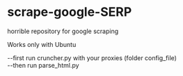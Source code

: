 # scrape-google-SERP
horrible repository for google scraping

Works only with Ubuntu

--first run cruncher.py with your proxies (folder config_file)  
--then run parse_html.py
